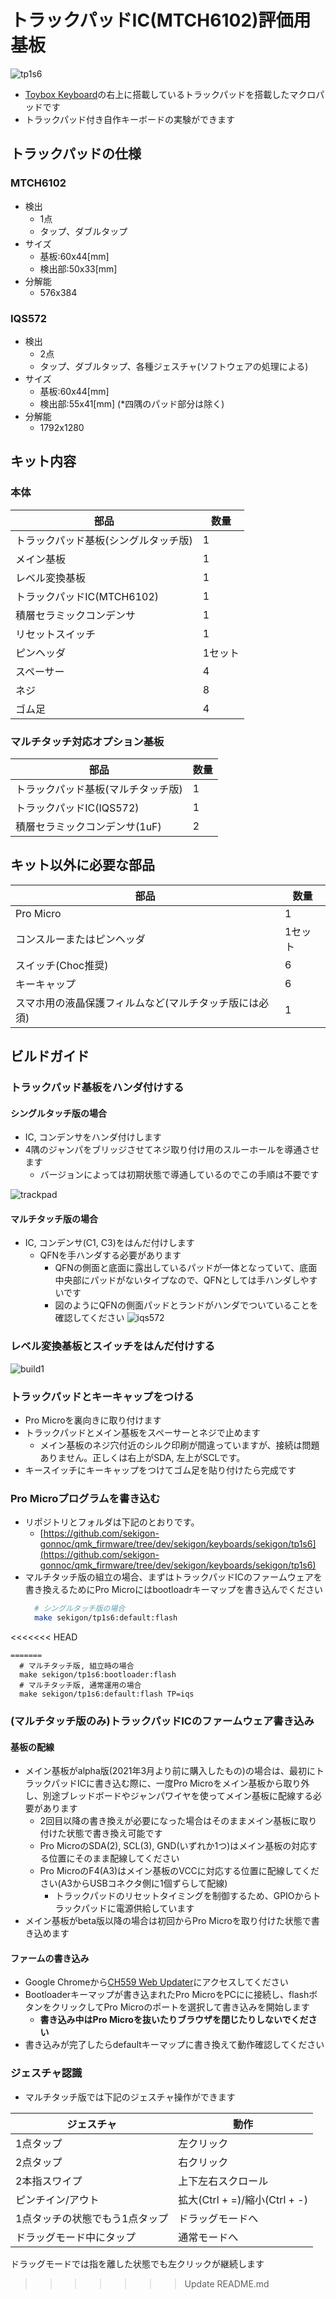 # トラックパッドIC(MTCH6102)評価用基板

![tp1s6](img/tp1s6.JPG)

- [Toybox Keyboard](https://nogikes.booth.pm/items/2091598)の右上に搭載しているトラックパッドを搭載したマクロパッドです  
- トラックパッド付き自作キーボードの実験ができます

## トラックパッドの仕様
### MTCH6102
- 検出
  - 1点
  - タップ、ダブルタップ
- サイズ
  - 基板:60x44[mm]
  - 検出部:50x33[mm]
- 分解能
    - 576x384

### IQS572
- 検出
  - 2点
  - タップ、ダブルタップ、各種ジェスチャ(ソフトウェアの処理による)
- サイズ
  - 基板:60x44[mm]
  - 検出部:55x41[mm] (*四隅のパッド部分は除く)
- 分解能
    - 1792x1280

## キット内容

### 本体

| 部品                       | 数量    |
| -------------------------- | ------- |
| トラックパッド基板(シングルタッチ版)         | 1       |
| メイン基板                 | 1       |
| レベル変換基板             | 1       |
| トラックパッドIC(MTCH6102) | 1       |
| 積層セラミックコンデンサ   | 1       |
| リセットスイッチ           | 1       |
| ピンヘッダ                 | 1セット |
| スペーサー                 | 4       |
| ネジ                       | 8       |
| ゴム足                     | 4       |

### マルチタッチ対応オプション基板
| 部品                       | 数量    |
| -------------------------- | ------- |
| トラックパッド基板(マルチタッチ版)         | 1       |
| トラックパッドIC(IQS572) | 1       |
| 積層セラミックコンデンサ(1uF)   | 2       |

## キット以外に必要な部品

| 部品                       | 数量    |
| -------------------------- | ------- |
| Pro Micro                  | 1       |
| コンスルーまたはピンヘッダ | 1セット |
| スイッチ(Choc推奨)         | 6       |
| キーキャップ               | 6       |
| スマホ用の液晶保護フィルムなど(マルチタッチ版には必須)               | 1       |

## ビルドガイド

### トラックパッド基板をハンダ付けする
#### シングルタッチ版の場合
- IC, コンデンサをハンダ付けします
- 4隅のジャンパをブリッジさせてネジ取り付け用のスルーホールを導通させます
  - バージョンによっては初期状態で導通しているのでこの手順は不要です

![trackpad](img/trackpad.JPG)

#### マルチタッチ版の場合
- IC, コンデンサ(C1, C3)をはんだ付けします
  - QFNを手ハンダする必要があります
    - QFNの側面と底面に露出しているパッドが一体となっていて、底面中央部にパッドがないタイプなので、QFNとしては手ハンダしやすいです
    - 図のようにQFNの側面パッドとランドがハンダでついていることを確認してください 
    ![iqs572](img/iqs572.jpg)


### レベル変換基板とスイッチをはんだ付けする

![build1](img/build1.JPG)

### トラックパッドとキーキャップをつける
- Pro Microを裏向きに取り付けます
- トラックパッドとメイン基板をスペーサーとネジで止めます
  - メイン基板のネジ穴付近のシルク印刷が間違っていますが、接続は問題ありません。正しくは右上がSDA, 左上がSCLです。
- キースイッチにキーキャップをつけてゴム足を貼り付けたら完成です

### Pro Microプログラムを書き込む
- リポジトリとフォルダは下記のとおりです。
  - [https://github.com/sekigon-gonnoc/qmk_firmware/tree/dev/sekigon/keyboards/sekigon/tp1s6](https://github.com/sekigon-gonnoc/qmk_firmware/tree/dev/sekigon/keyboards/sekigon/tp1s6)
- マルチタッチ版の組立の場合、まずはトラックパッドICのファームウェアを書き換えるためにPro Microにはbootloadrキーマップを書き込んでください
  ```bash
    # シングルタッチ版の場合
    make sekigon/tp1s6:default:flash
<<<<<<< HEAD
  ```
=======
    # マルチタッチ版, 組立時の場合
    make sekigon/tp1s6:bootloader:flash
    # マルチタッチ版, 通常運用の場合
    make sekigon/tp1s6:default:flash TP=iqs
  ```

### (マルチタッチ版のみ)トラックパッドICのファームウェア書き込み
#### 基板の配線
- メイン基板がalpha版(2021年3月より前に購入したもの)の場合は、最初にトラックパッドICに書き込む際に、一度Pro Microをメイン基板から取り外し、別途ブレッドボードやジャンパワイヤを使ってメイン基板に配線する必要があります
  - 2回目以降の書き換えが必要になった場合はそのままメイン基板に取り付けた状態で書き換え可能です
  - Pro MicroのSDA(2), SCL(3), GND(いずれか1つ)はメイン基板の対応する位置にそのまま配線してください
  - Pro MicroのF4(A3)はメイン基板のVCCに対応する位置に配線してください(A3からUSBコネクタ側に1個ずらして配線)
    - トラックパッドのリセットタイミングを制御するため、GPIOからトラックパッドに電源供給しています
- メイン基板がbeta版以降の場合は初回からPro Microを取り付けた状態で書き込めます

#### ファームの書き込み
- Google Chromeから[CH559 Web Updater](https://sekigon-gonnoc.github.io/ch559-web-updater/)にアクセスしてください
- Bootloaderキーマップが書き込まれたPro MicroをPCにに接続し、flashボタンをクリックしてPro Microのポートを選択して書き込みを開始します
  - **書き込み中はPro Microを抜いたりブラウザを閉じたりしないでください** 
- 書き込みが完了したらdefaultキーマップに書き換えて動作確認してください

### ジェスチャ認識
- マルチタッチ版では下記のジェスチャ操作ができます

 |ジェスチャ|動作|
 |-|-|
 |1点タップ|左クリック|
 |2点タップ|右クリック|
 |2本指スワイプ|上下左右スクロール|
 |ピンチイン/アウト|拡大(Ctrl + =)/縮小(Ctrl + -)|
 |1点タッチの状態でもう1点タップ|ドラッグモードへ|
 |ドラッグモード中にタップ|通常モードへ|

 ドラッグモードでは指を離した状態でも左クリックが継続します
>>>>>>> Update README.md
